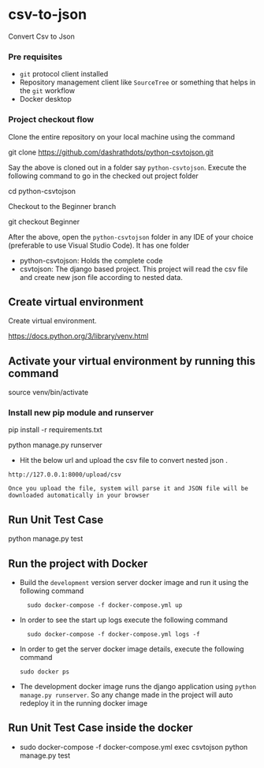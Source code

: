 # csv-to-json
Convert Csv to Json

### Pre requisites
- `git` protocol client installed
- Repository management client like `SourceTree` or something that helps in the `git` workflow
- Docker desktop

### Project checkout flow
Clone the entire repository on your local machine using the command

git clone https://github.com/dashrathdots/python-csvtojson.git


Say the above is cloned out in a folder say `python-csvtojson`.
Execute the following command to go in the checked out project folder

cd python-csvtojson


Checkout to the Beginner branch

git checkout Beginner


After the above, open the `python-csvtojson` folder in any IDE of your choice (preferable to use Visual Studio Code).
It has one folder
- python-csvtojson: Holds the complete code
- csvtojson: The django based project. This project will read the csv file and create new json file according to nested data.


## Create virtual environment
Create virtual environment.

https://docs.python.org/3/library/venv.html

## Activate your virtual environment by running this command

source venv/bin/activate

### Install new pip module and runserver

pip install -r requirements.txt

python manage.py runserver
- Hit the below url and upload the csv file to convert nested json .
```
http://127.0.0.1:8000/upload/csv

Once you upload the file, system will parse it and JSON file will be downloaded automatically in your browser
```

## Run Unit Test Case
python manage.py test


## Run the project with Docker
  - Build the `development` version server docker image and run it using the following command
    ```
      sudo docker-compose -f docker-compose.yml up
    ```
  - In order to see the start up logs execute the following command
    ```
      sudo docker-compose -f docker-compose.yml logs -f
    ```
  - In order to get the server docker image details, execute the following command
    ```
    sudo docker ps
    ```

  - The development docker image runs the django application using `python manage.py runserver`. So any change made in the project will auto redeploy it in the running docker image

## Run Unit Test Case inside the docker
  - sudo docker-compose -f docker-compose.yml exec csvtojson python manage.py test
